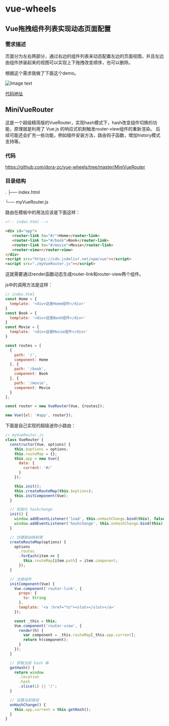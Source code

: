 # vue-wheels

## Vue拖拽组件列表实现动态页面配置

### 需求描述

页面分为左右两部分，通过右边的组件列表来动态配置左边的页面视图，并且左边由组件拼装起来的视图可以实现上下拖拽改变顺序，也可以删除。

根据这个需求我做了下面这个demo。

![Image text](https://raw.githubusercontent.com/dora-zc/vue-draggable-list/master/src/assets/preview.png)

[代码地址](https://github.com/dora-zc/vue-draggable-list)

## MiniVueRouter

这是一个超级精简版的VueRouter，实现hash模式下，hash改变组件切换的功能，原理就是利用了 Vue.js 的响应式机制触发router-view组件的重新渲染。
后续可能还会扩充一些功能，例如插件安装方法，路由钩子函数，增加history模式支持等。

### 代码
https://github.com/dora-zc/vue-wheels/tree/master/MiniVueRouter


### 目录结构

.
├── index.html

└── myVueRouter.js

路由在模板中的用法应该是下面这样：

```html
<!-- index.html -->

<div id="app">
   <router-link to="#/">Home</router-link>
   <router-link to="#/book">Book</router-link>
   <router-link to="#/movie">Movie</router-link>
   <router-view></router-view>
</div>
<script src="https://cdn.jsdelivr.net/npm/vue"></script>
<script src="./myVueRouter.js"></script>
```

这就需要通过render函数动态生成router-link和router-view两个组件。

js中的调用方法是这样：

```js
// index.html
const Home = {
  template: '<div>这是Home组件</div>'
}
const Book = {
  template: '<div>这是Book组件</div>'
}
const Movie = {
  template: '<div>这是Movie组件</div>'
}

const routes = [
  {
    path: '/',
    component: Home
  }, {
    path: '/book',
    component: Book
  }, {
    path: '/movie',
    component: Movie
  }
];

const router = new VueRouter(Vue, {routes});

new Vue({el: '#app', router});
```

下面是自己实现的超级迷你小路由：

```js
// myVueRouter.js
class VueRouter {
  constructor(Vue, options) {
    this.$options = options;
    this.routeMap = {};
    this.app = new Vue({
      data: {
        current: '#/'
      }
    });

    this.init();
    this.createRouteMap(this.$options);
    this.initComponent(Vue);
  }

  // 初始化 hashchange
  init() {
    window.addEventListener('load', this.onHashChange.bind(this), false);
    window.addEventListener('hashchange', this.onHashChange.bind(this), false);
  }

  // 创建路由映射表
  createRouteMap(options) {
    options
      .routes
      .forEach(item => {
        this.routeMap[item.path] = item.component;
      });
  }

  // 注册组件
  initComponent(Vue) {
    Vue.component('router-link', {
      props: {
        to: String
      },
      template: '<a :href="to"><slot></slot></a>'
    });

    const _this = this;
    Vue.component('router-view', {
      render(h) {
        var component = _this.routeMap[_this.app.current];
        return h(component);
      }
    });
  }

  // 获取当前 hash 串
  getHash() {
    return window
      .location
      .hash
      .slice(1) || '/';
  }

  // 设置当前路径
  onHashChange() {
    this.app.current = this.getHash();
  }
}
```


